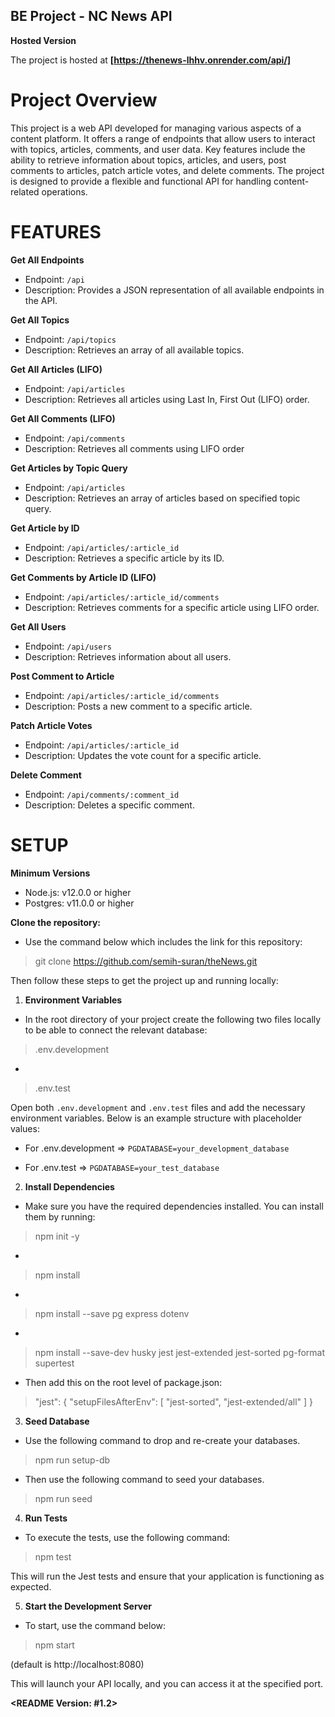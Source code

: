 ## BE Project - NC News API

**Hosted Version**

The project is hosted at **[https://thenews-lhhv.onrender.com/api/]**

# Project Overview #

This project is a web API developed for managing various aspects of a content platform. It offers a range of endpoints that allow users to interact with topics, articles, comments, and user data. Key features include the ability to retrieve information about topics, articles, and users, post comments to articles, patch article votes, and delete comments. The project is designed to provide a flexible and functional API for handling content-related operations.


# FEATURES #

**Get All Endpoints**
- Endpoint: `/api`
- Description: Provides a JSON representation of all available endpoints in the API.

**Get All Topics**
- Endpoint: `/api/topics`
- Description: Retrieves an array of all available topics.

**Get All Articles (LIFO)**
- Endpoint: `/api/articles`
- Description: Retrieves all articles using Last In, First Out (LIFO) order.

**Get All Comments (LIFO)**
- Endpoint: `/api/comments`
- Description: Retrieves all comments using LIFO order

**Get Articles by Topic Query**
- Endpoint: `/api/articles`
- Description: Retrieves an array of articles based on specified topic query.

**Get Article by ID**
- Endpoint: `/api/articles/:article_id`
- Description: Retrieves a specific article by its ID.

**Get Comments by Article ID (LIFO)**
- Endpoint: `/api/articles/:article_id/comments`
- Description: Retrieves comments for a specific article using LIFO order.

**Get All Users**
- Endpoint: `/api/users`
- Description: Retrieves information about all users.

**Post Comment to Article**
- Endpoint: `/api/articles/:article_id/comments`
- Description: Posts a new comment to a specific article.

**Patch Article Votes**
- Endpoint: `/api/articles/:article_id`
- Description: Updates the vote count for a specific article.

**Delete Comment**
- Endpoint: `/api/comments/:comment_id`
- Description: Deletes a specific comment.


# SETUP #

**Minimum Versions**
- Node.js: v12.0.0 or higher
- Postgres: v11.0.0 or higher

**Clone the repository:**
- Use the command below which includes the link for this repository:

> git clone https://github.com/semih-suran/theNews.git

Then follow these steps to get the project up and running locally:

1. **Environment Variables**
- In the root directory of your project create the following two files locally to be able to connect the relevant database:

> .env.development
- 
> .env.test

Open both `.env.development` and `.env.test` files and add the necessary environment variables. Below is an example structure with placeholder values:

- For .env.development => `PGDATABASE=your_development_database`

- For .env.test => `PGDATABASE=your_test_database`

2. **Install Dependencies**
- Make sure you have the required dependencies installed. You can install them by running:

> npm init -y
- 
> npm install
- 
> npm install --save pg express dotenv
- 
> npm install --save-dev husky jest jest-extended jest-sorted pg-format supertest

- Then add this on the root level of package.json:

> "jest": {
  "setupFilesAfterEnv": [
    "jest-sorted",
    "jest-extended/all"
  ]
}

3. **Seed Database**

- Use the following command to drop and re-create your databases.

> npm run setup-db

- Then use the following command to seed your databases.

> npm run seed

4. **Run Tests**
- To execute the tests, use the following command:

> npm test

This will run the Jest tests and ensure that your application is functioning as expected.

5. **Start the Development Server**
- To start, use the command below:

> npm start

(default is http://localhost:8080)

This will launch your API locally, and you can access it at the specified port.

**<README Version: #1.2>**

